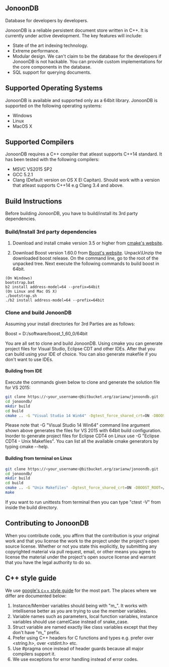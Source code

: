 ## JonoonDB
Database for developers by developers.

JonoonDB is a reliable persistent document store written in C++. It is currently under active development. The key features will include:

* State of the art indexing technology.
* Extreme performance.
* Modular design. We can't claim to be the database for the developers if JonoonDB is not hackable. You can provide custom implementations for the core components in the database.
* SQL support for querying documents.

## Supported Operating Systems
JonoonDB is available and supported only as a 64bit library. JonoonDB is supported on the following operating systems:

* Windows
* Linux
* MacOS X

## Supported Compilers
JonoonDB requires a C++ compiler that atleast supports C++14 standard. It has been tested with the following compilers:

* MSVC VS2015 SP2
* GCC 5.2.1
* Clang (Default version on OS X El Capitan). Should work with a version that atleast supports C++14 e.g Clang 3.4 and above.


## Build Instructions
Before building JonoonDB, you have to build/install its 3rd party dependencies.

### Build/Install 3rd party dependencies
1. Download and install cmake version 3.5 or higher from [cmake's website](http://www.cmake.org/download/). 

2. Download Boost version 1.60.0 from [Boost's website](http://www.boost.org). Unpack\Unzip the downloaded boost release. On the command line, go to the root of the unpacked tree. Next execute the following commands to build boost in 64bit.

```
(On Windows)
bootstrap.bat
b2 install address-model=64 --prefix=64bit
(On Linux and Mac OS X)
./bootstrap.sh
./b2 install address-model=64 --prefix=64bit
```

### Clone and build JonoonDB
Assuming your install directories for 3rd Parties are as follows:

Boost = D:/software/boost_1_60_0/64bit

You are all set to clone and build JonoonDB. Using cmake you can generate project files for Visual Studio, Eclipse CDT and other IDEs. After that you can build using your IDE of choice. You can also generate makefile if you don't want to use IDEs.

#### Building from IDE
Execute the commands given below to clone and generate the solution file for VS 2015:
```sh
git clone https://<your_username>@bitbucket.org/zarianw/jonoondb.git
cd jonoondb/
mkdir build
cd build
cmake .. -G "Visual Studio 14 Win64" -Dgtest_force_shared_crt=ON -DBOOST_ROOT=D:/software/boost_1_60_0/64bit
```

Please note that -G "Visual Studio 14 Win64" command line argument shown above generates the files for VS 2015 with 64bit build configuration. Inorder to generate project files for Eclipse CDT4 on Linux use -G "Eclipse CDT4 - Unix Makefiles". You can list all the available cmake generators by typing cmake --help.

#### Building from terminal on Linux
```sh
git clone https://<your_username>@bitbucket.org/zarianw/jonoondb.git
cd jonoondb/
mkdir build
cd build
cmake .. -G "Unix Makefiles" -Dgtest_force_shared_crt=ON -DBOOST_ROOT=/path/to/boost
make
```

If you want to run unittests from terminal then you can type "ctest -V" from inside the build directory.

## Contributing to JonoonDB
When you contribute code, you affirm that the contribution is your original work and that you license the work to the project under the project's open source license. Whether or not you state this explicitly, by submitting any copyrighted material via pull request, email, or other means you agree to license the material under the project's open source license and warrant that you have the legal authority to do so.

## C++ style guide 
We use [google's c++ style guide](https://google.github.io/styleguide/cppguide.html) for the most part. The places where we differ are documented below:

1. Instance/Member variables should being with "m_". It works with intellisense better as you are trying to use the member variables.
2. Variable names such as parameters, local function variables, instance variables should use camelCase instead of snake_case.
3. Struct variable are named exactly like class variables except that they don't have "m_" prefix.
4. Prefer using C++ headers for C functions and types e.g. prefer <cstring> over <string.h>, <cstdint> over <stdint.h> etc.
5. Use #pragma once instead of header guards because all major compilers support it.
6. We use exceptions for error handling instead of error codes.